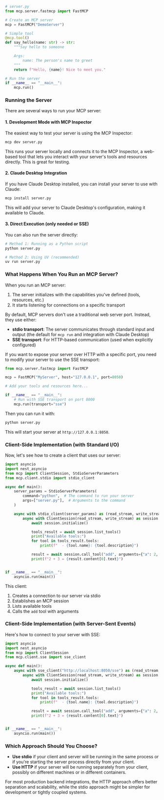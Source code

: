 
```python
# server.py
from mcp.server.fastmcp import FastMCP

# Create an MCP server
mcp = FastMCP("DemoServer")

# Simple tool
@mcp.tool()
def say_hello(name: str) -> str:
    """Say hello to someone

    Args:
        name: The person's name to greet
    """
    return f"Hello, {name}! Nice to meet you."

# Run the server
if __name__ == "__main__":
    mcp.run()
```

### Running the Server

There are several ways to run your MCP server:

#### 1. Development Mode with MCP Inspector

The easiest way to test your server is using the MCP Inspector:

```bash
mcp dev server.py
```

This runs your server locally and connects it to the MCP Inspector, a web-based tool that lets you interact with your server's tools and resources directly. This is great for testing.

#### 2. Claude Desktop Integration

If you have Claude Desktop installed, you can install your server to use with Claude:

```bash
mcp install server.py
```

This will add your server to Claude Desktop's configuration, making it available to Claude.

#### 3. Direct Execution (only needed or SSE)

You can also run the server directly:

```bash
# Method 1: Running as a Python script
python server.py

# Method 2: Using UV (recommended)
uv run server.py
```

### What Happens When You Run an MCP Server?

When you run an MCP server:

1. The server initializes with the capabilities you've defined (tools, resources, etc.)
2. It starts listening for connections on a specific transport

By default, MCP servers don't use a traditional web server port. Instead, they use either:

- **stdio transport**: The server communicates through standard input and output (the default for `mcp run` and integration with Claude Desktop)
- **SSE transport**: For HTTP-based communication (used when explicitly configured)

If you want to expose your server over HTTP with a specific port, you need to modify your server to use the SSE transport:

```python
from mcp.server.fastmcp import FastMCP

mcp = FastMCP("MyServer", host="127.0.0.1", port=8050)

# Add your tools and resources here...

if __name__ == "__main__":
    # Run with SSE transport on port 8000
    mcp.run(transport="sse")
```

Then you can run it with:

```bash
python server.py
```

This will start your server at `http://127.0.0.1:8050`.

### Client-Side Implementation (with Standard I/O)

Now, let's see how to create a client that uses our server:

```python
import asyncio
import nest_asyncio
from mcp import ClientSession, StdioServerParameters
from mcp.client.stdio import stdio_client

async def main():
    server_params = StdioServerParameters(
        command="python",  # The command to run your server
        args=["server.py"],  # Arguments to the command
    )

    async with stdio_client(server_params) as (read_stream, write_stream):
        async with ClientSession(read_stream, write_stream) as session:
            await session.initialize()

            tools_result = await session.list_tools()
            print("Available tools:")
            for tool in tools_result.tools:
                print(f"  - {tool.name}: {tool.description}")

            result = await session.call_tool("add", arguments={"a": 2, "b": 3})
            print(f"2 + 3 = {result.content[0].text}")


if __name__ == "__main__":
    asyncio.run(main())
```

This client:

1. Creates a connection to our server via stdio
2. Establishes an MCP session
3. Lists available tools
4. Calls the `add` tool with arguments

### Client-Side Implementation (with Server-Sent Events)

Here's how to connect to your server with SSE:

```python
import asyncio
import nest_asyncio
from mcp import ClientSession
from mcp.client.sse import sse_client

async def main():
    async with sse_client("http://localhost:8050/sse") as (read_stream, write_stream):
        async with ClientSession(read_stream, write_stream) as session:
            await session.initialize()

            tools_result = await session.list_tools()
            print("Available tools:")
            for tool in tools_result.tools:
                print(f"  - {tool.name}: {tool.description}")

            result = await session.call_tool("add", arguments={"a": 2, "b": 3})
            print(f"2 + 3 = {result.content[0].text}")


if __name__ == "__main__":
    asyncio.run(main())
```

### Which Approach Should You Choose?

- **Use stdio** if your client and server will be running in the same process or if you're starting the server process directly from your client.
- **Use HTTP** if your server will be running separately from your client, possibly on different machines or in different containers.

For most production backend integrations, the HTTP approach offers better separation and scalability, while the stdio approach might be simpler for development or tightly coupled systems.

